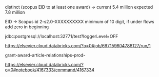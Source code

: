 

distinct (scopus EID to at least one award) -> current 5.4 million expected 7.8 million


EID -> Scopus id
2-s2.0-XXXXXXXXXX
minimum of 10 digit, if under flows add zero in beginning 

jdbc:postgresql://localhost:32771/test?loggerLevel=OFF

https://elsevier.cloud.databricks.com/?o=0#job/667159804788127/run/1


grant-award-article-relationships-prod-

https://elsevier.cloud.databricks.com/?o=0#notebook/4167333/command/4167334

